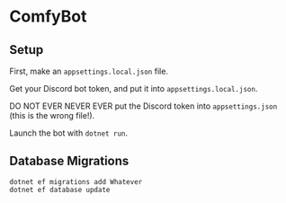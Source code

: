 # ComfyBot

## Setup

First, make an `appsettings.local.json` file.

Get your Discord bot token, and put it into `appsettings.local.json`.

DO NOT EVER NEVER EVER put the Discord token into `appsettings.json` (this is the wrong file!).

Launch the bot with `dotnet run`.

## Database Migrations

```
dotnet ef migrations add Whatever
dotnet ef database update
```
